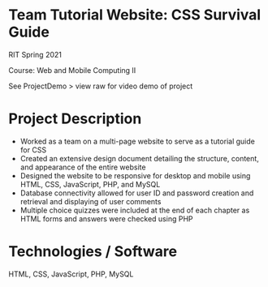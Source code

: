 # Team Tutorial Website: CSS Survival Guide

RIT Spring 2021

Course: Web and Mobile Computing II

See ProjectDemo > view raw for video demo of project

# Project Description

- Worked as a team on a multi-page website to serve as a tutorial guide for CSS
- Created an extensive design document detailing the structure, content, and appearance of the entire website
- Designed the website to be responsive for desktop and mobile using HTML, CSS, JavaScript, PHP, and MySQL
- Database connectivity allowed for user ID and password creation and retrieval and displaying of user comments
- Multiple choice quizzes were included at the end of each chapter as HTML forms and answers were checked using PHP

# Technologies / Software

HTML, CSS, JavaScript, PHP, MySQL
